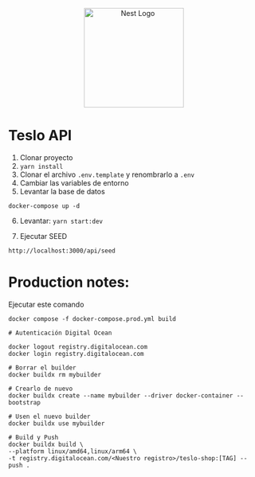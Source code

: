 <p align="center">
  <a href="http://nestjs.com/" target="blank"><img src="https://nestjs.com/img/logo-small.svg" width="200" alt="Nest Logo" /></a>
</p>

# Teslo API

1. Clonar proyecto
2. `yarn install`
3. Clonar el archivo `.env.template` y renombrarlo a `.env`
4. Cambiar las variables de entorno
5. Levantar la base de datos

```
docker-compose up -d
```

6. Levantar: `yarn start:dev`

7. Ejecutar SEED

```
http://localhost:3000/api/seed
```

# Production notes:

Ejecutar este comando

```
docker compose -f docker-compose.prod.yml build
```

```
# Autenticación Digital Ocean

docker logout registry.digitalocean.com
docker login registry.digitalocean.com

# Borrar el builder
docker buildx rm mybuilder

# Crearlo de nuevo
docker buildx create --name mybuilder --driver docker-container --bootstrap

# Usen el nuevo builder
docker buildx use mybuilder

# Build y Push
docker buildx build \
--platform linux/amd64,linux/arm64 \
-t registry.digitalocean.com/<Nuestro registro>/teslo-shop:[TAG] --push .
```

